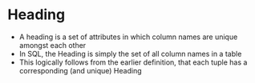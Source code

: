 
# Heading
- A heading is a set of attributes in which column names are unique amongst each other
- In SQL, the Heading is simply the set of all column names in a table
- This logically follows from the earlier definition, that each tuple has a corresponding (and unique) Heading